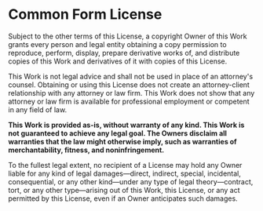 Common Form License
===================

Subject to the other terms of this License, a copyright Owner of this Work grants every person and legal entity obtaining a copy permission to reproduce, perform, display, prepare derivative works of, and distribute copies of this Work and derivatives of it with copies of this License.

This Work is not legal advice and shall not be used in place of an attorney's counsel. Obtaining or using this License does not create an attorney-client relationship with any attorney or law firm. This Work does not show that any attorney or law firm is available for professional employment or competent in any field of law.

**This Work is provided as-is, without warranty of any kind. This Work is not guaranteed to achieve any legal goal. The Owners disclaim all warranties that the law might otherwise imply, such as warranties of merchantability, fitness, and noninfringement.**

To the fullest legal extent, no recipient of a License may hold any Owner liable for any kind of legal damages—direct, indirect, special, incidental, consequential, or any other kind—under any type of legal theory—contract, tort, or any other type—arising out of this Work, this License, or any act permitted by this License, even if an Owner anticipates such damages.
